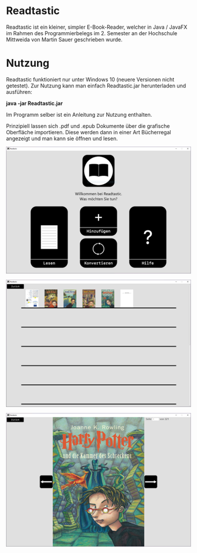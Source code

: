 # Readtastic

Readtastic ist ein kleiner, simpler E-Book-Reader, welcher in Java / JavaFX im Rahmen des Programmierbelegs im 2. Semester an der Hochschule Mittweida von Martin Sauer geschrieben wurde.

# Nutzung

Readtastic funktioniert nur unter Windows 10 (neuere Versionen nicht getestet).
Zur Nutzung kann man einfach Readtastic.jar herunterladen und ausführen:

**java -jar Readtastic.jar**

Im Programm selber ist ein Anleitung zur Nutzung enthalten.

Prinzipiell lassen sich .pdf und .epub Dokumente über die grafische Oberfläche importieren.
Diese werden dann in einer Art Bücherregal angezeigt und man kann sie öffnen und lesen.

![alt text](./src/main/resources/other/helpWindow/MainMenuScreenshot.PNG "Hauptmenü")

![alt text](./src/main/resources/other/helpWindow/bookshelfScreenshot.PNG "Bücherregal")

![alt text](./src/main/resources/other/helpWindow/readerScreenshot.PNG "E-Reader")
